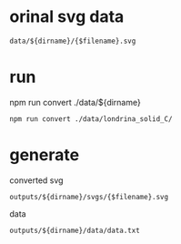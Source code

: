 
# orinal svg data

```
data/${dirname}/{$filename}.svg
```

# run

npm run convert ./data/${dirname}

```
npm run convert ./data/londrina_solid_C/
```

# generate


converted svg

```
outputs/${dirname}/svgs/{$filename}.svg
```

data

```
outputs/${dirname}/data/data.txt
```


